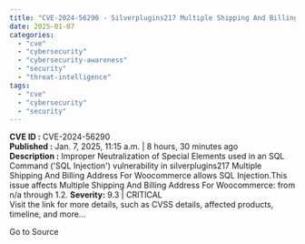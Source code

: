 ```yaml
---
title: "CVE-2024-56290 - Silverplugins217 Multiple Shipping And Billing Address For Woocommerce SQL Injection"
date: 2025-01-07
categories: 
  - "cve"
  - "cybersecurity"
  - "cybersecurity-awareness"
  - "security"
  - "threat-intelligence"
tags: 
  - "cve"
  - "cybersecurity"
  - "security"
---
```


**CVE ID :** CVE-2024-56290  
**Published :** Jan. 7, 2025, 11:15 a.m. | 8 hours, 30 minutes ago  
**Description :** Improper Neutralization of Special Elements used in an SQL Command ('SQL Injection') vulnerability in silverplugins217 Multiple Shipping And Billing Address For Woocommerce allows SQL Injection.This issue affects Multiple Shipping And Billing Address For Woocommerce: from n/a through 1.2. 
**Severity:** 9.3 | CRITICAL  
Visit the link for more details, such as CVSS details, affected products, timeline, and more...

Go to Source

